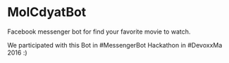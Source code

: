 # MolCdyatBot
Facebook messenger bot for find your favorite movie to watch.

We participated with this Bot in #MessengerBot Hackathon in #DevoxxMa 2016 :)
